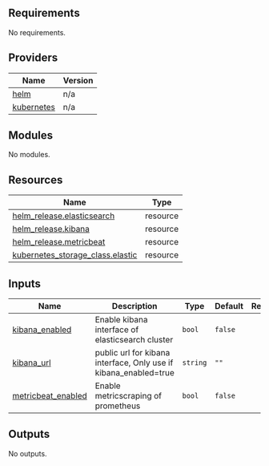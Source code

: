 ## Requirements

No requirements.

## Providers

| Name | Version |
|------|---------|
| <a name="provider_helm"></a> [helm](#provider\_helm) | n/a |
| <a name="provider_kubernetes"></a> [kubernetes](#provider\_kubernetes) | n/a |

## Modules

No modules.

## Resources

| Name | Type |
|------|------|
| [helm_release.elasticsearch](https://registry.terraform.io/providers/hashicorp/helm/latest/docs/resources/release) | resource |
| [helm_release.kibana](https://registry.terraform.io/providers/hashicorp/helm/latest/docs/resources/release) | resource |
| [helm_release.metricbeat](https://registry.terraform.io/providers/hashicorp/helm/latest/docs/resources/release) | resource |
| [kubernetes_storage_class.elastic](https://registry.terraform.io/providers/hashicorp/kubernetes/latest/docs/resources/storage_class) | resource |

## Inputs

| Name | Description | Type | Default | Required |
|------|-------------|------|---------|:--------:|
| <a name="input_kibana_enabled"></a> [kibana\_enabled](#input\_kibana\_enabled) | Enable kibana interface of elasticsearch cluster | `bool` | `false` | no |
| <a name="input_kibana_url"></a> [kibana\_url](#input\_kibana\_url) | public url for kibana interface, Only use if kibana\_enabled=true | `string` | `""` | no |
| <a name="input_metricbeat_enabled"></a> [metricbeat\_enabled](#input\_metricbeat\_enabled) | Enable metricscraping of prometheus | `bool` | `false` | no |

## Outputs

No outputs.
